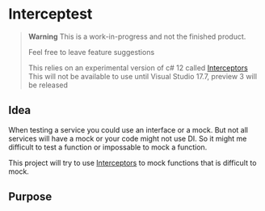 # Interceptest

> **Warning**
> This is a work-in-progress and not the finished product.
>
> Feel free to leave feature suggestions
>
> This relies on an experimental version of c# 12 called [Interceptors](https://learn.microsoft.com/en-us/dotnet/csharp/whats-new/csharp-12#interceptors) 
> This will not be available to use until Visual Studio 17.7, preview 3 will be released

## Idea

When testing a service you could use an interface or a mock. But not all services will have a mock or your code might not use DI.
So it might me difficult to test a function or impossable to mock a function.

This project will try to use [Interceptors](https://learn.microsoft.com/en-us/dotnet/csharp/whats-new/csharp-12#interceptors) to mock functions that is difficult to mock.

## Purpose

